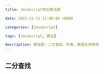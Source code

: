 ```yaml
---
title: JavaScript常见算法题

date: 2023-12-11 17:00:00 +0800

categories: [JavaScript] 

tags: [JavaScript, 算法]

description: 算法题：二分查找、阶乘、数组合并排序
---
```



## 二分查找

